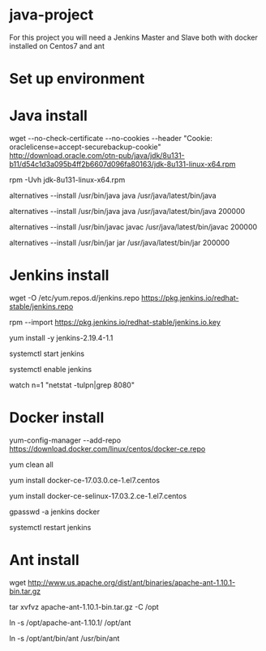 # java-project

For this project you will need a Jenkins Master and Slave both with docker installed on Centos7 and ant

# Set up environment

# Java install 

wget --no-check-certificate --no-cookies --header "Cookie: oraclelicense=accept-securebackup-cookie" http://download.oracle.com/otn-pub/java/jdk/8u131-b11/d54c1d3a095b4ff2b6607d096fa80163/jdk-8u131-linux-x64.rpm

rpm -Uvh jdk-8u131-linux-x64.rpm

alternatives --install /usr/bin/java java /usr/java/latest/bin/java

alternatives --install /usr/bin/java java /usr/java/latest/bin/java 200000

alternatives --install /usr/bin/javac javac /usr/java/latest/bin/javac 200000

alternatives --install /usr/bin/jar jar /usr/java/latest/bin/jar 200000


# Jenkins install

wget -O /etc/yum.repos.d/jenkins.repo https://pkg.jenkins.io/redhat-stable/jenkins.repo

rpm --import https://pkg.jenkins.io/redhat-stable/jenkins.io.key

yum install -y jenkins-2.19.4-1.1

systemctl start jenkins

systemctl enable jenkins

watch n=1 "netstat -tulpn|grep 8080"


# Docker install

yum-config-manager --add-repo https://download.docker.com/linux/centos/docker-ce.repo

yum clean all

yum install docker-ce-17.03.0.ce-1.el7.centos

yum install  docker-ce-selinux-17.03.2.ce-1.el7.centos

gpasswd -a jenkins docker

systemctl restart jenkins


# Ant install

wget http://www.us.apache.org/dist/ant/binaries/apache-ant-1.10.1-bin.tar.gz

tar xvfvz apache-ant-1.10.1-bin.tar.gz -C /opt

ln -s /opt/apache-ant-1.10.1/ /opt/ant

ln -s /opt/ant/bin/ant /usr/bin/ant




